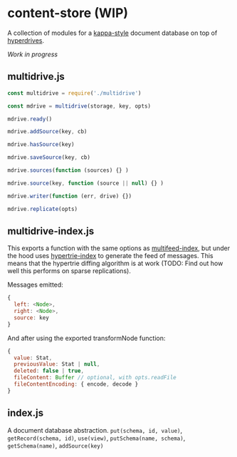 # content-store (WIP)

A collection of modules for a [kappa-style](https://github.com/kappa-db/kappa-core) document database on top of [hyperdrives](https://github.com/mafintosh/hyperdrive).

*Work in progress*

## multidrive.js

```js
const multidrive = require('./multidrive')

const mdrive = multidrive(storage, key, opts)

mdrive.ready()

mdrive.addSource(key, cb)

mdrive.hasSource(key)

mdrive.saveSource(key, cb)

mdrive.sources(function (sources) {} )

mdrive.source(key, function (source || null) {} )

mdrive.writer(function (err, drive) {})

mdrive.replicate(opts)

```

## multidrive-index.js

This exports a function with the same options as [multifeed-index](https://github.com/kappa-db/multifeed-index/), but under the hood uses [hypertrie-index](https://github.com/Frando/hypertrie-index) to generate the feed of messages. This means that the hypertrie diffing algorithm is at work (TODO: Find out how well this performs on sparse replications). 

Messages emitted:
```js
{
  left: <Node>,
  right: <Node>,
  source: key
}
```
And after using the exported transformNode function:
```js
{
  value: Stat,
  previousValue: Stat | null,
  deleted: false | true,
  fileContent: Buffer // optional, with opts.readFile
  fileContentEncoding: { encode, decode }
}

```

## index.js

A document database abstraction. `put(schema, id, value)`, `getRecord(schema, id)`, `use(view)`, `putSchema(name, schema)`, `getSchema(name)`, `addSource(key)`
